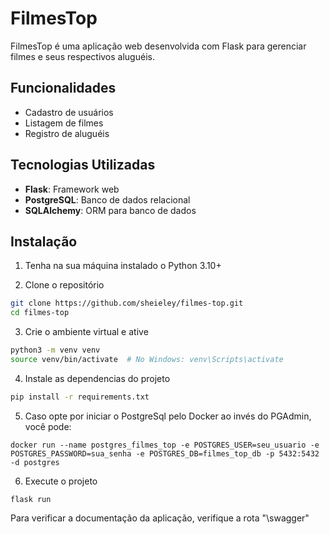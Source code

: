 # FilmesTop

FilmesTop é uma aplicação web desenvolvida com Flask para gerenciar filmes e seus respectivos aluguéis.

## Funcionalidades

- Cadastro de usuários
- Listagem de filmes
- Registro de aluguéis

## Tecnologias Utilizadas

- **Flask**: Framework web
- **PostgreSQL**: Banco de dados relacional
- **SQLAlchemy**: ORM para banco de dados

## Instalação

1. Tenha na sua máquina instalado o Python 3.10+ 

2. Clone o repositório

```bash
git clone https://github.com/sheieley/filmes-top.git
cd filmes-top
```

3. Crie o ambiente virtual e ative
````bash
python3 -m venv venv
source venv/bin/activate  # No Windows: venv\Scripts\activate
````

4. Instale as dependencias do projeto
````bash
pip install -r requirements.txt
````

5. Caso opte por iniciar o PostgreSql pelo Docker ao invés do PGAdmin, você pode:
````
docker run --name postgres_filmes_top -e POSTGRES_USER=seu_usuario -e POSTGRES_PASSWORD=sua_senha -e POSTGRES_DB=filmes_top_db -p 5432:5432 -d postgres
````

6. Execute o projeto
````
flask run
````

Para verificar a documentação da aplicação, verifique a rota "\swagger"
